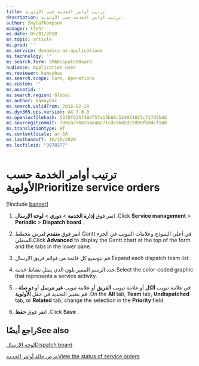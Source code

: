 ```yaml
---
title: ترتيب أوامر الخدمة حسب الأولوية
description: ترتيب أوامر الخدمة حسب الأولوية.
author: ShylaThompson
manager: tfehr
ms.date: 05/01/2018
ms.topic: article
ms.prod: ''
ms.service: dynamics-ax-applications
ms.technology: ''
ms.search.form: SMADispatchBoard
audience: Application User
ms.reviewer: kamaybac
ms.search.scope: Core, Operations
ms.custom: ''
ms.assetid: ''
ms.search.region: Global
ms.author: kamaybac
ms.search.validFrom: 2016-02-28
ms.dyn365.ops.version: AX 7.0.0
ms.openlocfilehash: 55f0f625f48df57ab5b86c524841815c717d2bdd
ms.sourcegitcommit: 708ca25687a4e48271cdcd6d2d22d99fb94cf140
ms.translationtype: HT
ms.contentlocale: ar-SA
ms.lasthandoff: 10/10/2020
ms.locfileid: "3978377"
---
```

# <a name="prioritize-service-orders"></a><span data-ttu-id="9ead1-103">ترتيب أوامر الخدمة حسب الأولوية</span><span class="sxs-lookup"><span data-stu-id="9ead1-103">Prioritize service orders</span></span> 

[!include [banner](../includes/banner.md)]


1.  <span data-ttu-id="9ead1-104">انقر فوق **إدارة الخدمة** \> **دوري** \> **لوحة الإرسال‬** .</span><span class="sxs-lookup"><span data-stu-id="9ead1-104">Click **Service management** \> **Periodic** \> **Dispatch board** .</span></span>

2.  <span data-ttu-id="9ead1-105">انقر فوق **متقدم** لعرض مخطط Gantt في أعلى النموذج وعلامات التبويب في الجزء السفلي.</span><span class="sxs-lookup"><span data-stu-id="9ead1-105">Click **Advanced** to display the Gantt chart at the top of the form and the tabs in the lower pane.</span></span>

3.  <span data-ttu-id="9ead1-106">قم بتوسيع كل قائمة من قوائم فريق الإرسال.</span><span class="sxs-lookup"><span data-stu-id="9ead1-106">Expand each dispatch team list.</span></span>

4.  <span data-ttu-id="9ead1-107">حدد الرسم المميز بلون الذي يمثل نشاط خدمة.</span><span class="sxs-lookup"><span data-stu-id="9ead1-107">Select the color-coded graphic that represents a service activity.</span></span>

5.  <span data-ttu-id="9ead1-108">في علامة تبويب **الكل** أو علامة تبويب **الفريق** أو علامة تبويب **غير مرسل** أو **ذو صلة** ، قم بتغيير التحديد في حقل **الأولوية** .</span><span class="sxs-lookup"><span data-stu-id="9ead1-108">On the **All** tab, **Team** tab, **Undispatched** tab, or **Related** tab, change the selection in the **Priority** field.</span></span>

6.  <span data-ttu-id="9ead1-109">انقر فوق **حفظ** .</span><span class="sxs-lookup"><span data-stu-id="9ead1-109">Click **Save** .</span></span>

## <a name="see-also"></a><span data-ttu-id="9ead1-110">راجع أيضًا</span><span class="sxs-lookup"><span data-stu-id="9ead1-110">See also</span></span>

[<span data-ttu-id="9ead1-111">لوحة الإرسال</span><span class="sxs-lookup"><span data-stu-id="9ead1-111">Dispatch board</span></span>](dispatch-board.md)

[<span data-ttu-id="9ead1-112">عرض حالة أوامر الخدمة</span><span class="sxs-lookup"><span data-stu-id="9ead1-112">View the status of service orders</span></span>](view-the-status-of-service-orders.md)

  


